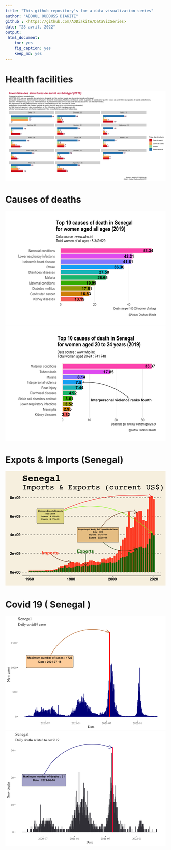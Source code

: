 ```yaml
---
title: "This github repository's for a data visualization series"
author: "ABDOUL OUDOUSS DIAKITE"
github : <https://github.com/AODiakite/DataVizSeries>
date: "28 avril, 2022"
output:
 html_document:
    toc: yes
    fig_caption: yes
    keep_md: yes
---
```

# Health facilities
![](SSS.png)

# Causes of deaths 
![](README_files/figure-html/unnamed-chunk-1-1.png)<!-- -->![](README_files/figure-html/unnamed-chunk-1-2.png)<!-- -->

# Expots & Imports (Senegal)



![](README_files/figure-html/unnamed-chunk-3-1.png)<!-- -->

# Covid 19 ( Senegal )



![](README_files/figure-html/unnamed-chunk-5-1.png)<!-- -->![](README_files/figure-html/unnamed-chunk-5-2.png)<!-- -->




